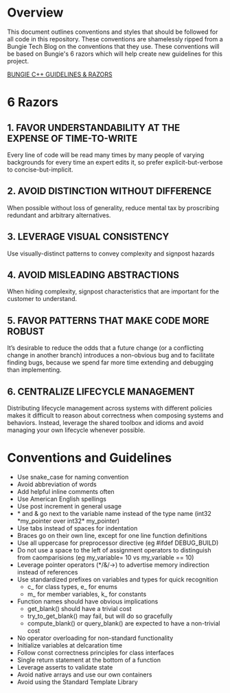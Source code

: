 # Overview
This document outlines conventions and styles that should be followed for all code in this repository. These conventions are shamelessly ripped from a Bungie Tech Blog on the conventions that they use. These
conventions will be based on Bungie's 6 razors which will help create new guidelines for this project. 

[BUNGIE C++ GUIDELINES & RAZORS](https://www.bungie.net/en/Explore/Detail/News/50666)

# 6 Razors


## 1. FAVOR UNDERSTANDABILITY AT THE EXPENSE OF TIME-TO-WRITE
Every line of code will be read many times by many people of varying backgrounds for every time an expert edits it, so prefer explicit-but-verbose to concise-but-implicit.

## 2. AVOID DISTINCTION WITHOUT DIFFERENCE
When possible without loss of generality, reduce mental tax by proscribing redundant and arbitrary alternatives.

## 3. LEVERAGE VISUAL CONSISTENCY
Use visually-distinct patterns to convey complexity and signpost hazards

## 4. AVOID MISLEADING ABSTRACTIONS
When hiding complexity, signpost characteristics that are important for the customer to understand.

## 5. FAVOR PATTERNS THAT MAKE CODE MORE ROBUST
It’s desirable to reduce the odds that a future change (or a conflicting change in another branch) introduces a non-obvious bug and to facilitate finding bugs, because we spend far more time extending and debugging than implementing.

## 6. CENTRALIZE LIFECYCLE MANAGEMENT
Distributing lifecycle management across systems with different policies makes it difficult to reason about correctness when composing systems and behaviors. Instead, leverage the shared toolbox and idioms and avoid managing your own lifecycle whenever possible.



# Conventions and Guidelines

* Use snake_case for naming convention
* Avoid abbreviation of words
* Add helpful inline comments often
* Use American English spellings
* Use post increment in general usage
* \* and \& go next to the variable name instead of the type name (int32 \*my_pointer over int32\* my_pointer)
* Use tabs instead of spaces for indentation
* Braces go on their own line, except for one line function definitions
* Use all uppercase for preprocessor directive (eg #ifdef DEBUG_BUILD)
* Do not use a space to the left of assignment operators to distinguish from caomparisions (eg my_variable= 10 vs my_variable == 10)
* Leverage pointer operators (\*/\&/\->) to advertise memory indirection instead of references
* Use standardized prefixes on variables and types for quick recognition
    * c_ for class types, e_ for enums
    * m_ for member variables, k_ for constants
* Function names should have obvious implications
    * get_blank() should have a trivial cost
    * try_to_get_blank() may fail, but will do so gracefully
    * compute_blank() or query_blank() are expected to have a non-trivial cost
* No operator overloading for non-standard functionality
* Initialize variables at delcaration time
* Follow const correctness principles for class interfaces
* Single return statement at the bottom of a function
* Leverage asserts to validate state
* Avoid native arrays and use our own containers
* Avoid using the Standard Template Library
